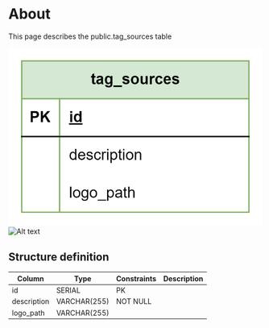 # About  

This page describes the public.tag_sources table  

![Alt text](tag_sources.png)
![Alt text](image.png)

## Structure definition  

| Column | Type | Constraints | Description |
| - | - | - | - |
| id | SERIAL | PK |
| description | VARCHAR(255) | NOT NULL |
| logo_path | VARCHAR(255) |